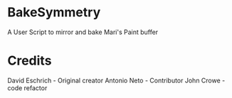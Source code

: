 # BakeSymmetry
A User Script to mirror and bake Mari's Paint buffer

# Credits
David Eschrich - Original creator
Antonio Neto - Contributor
John Crowe - code refactor
